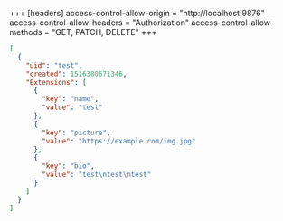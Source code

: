 +++
[headers]
access-control-allow-origin = "http://localhost:9876"
access-control-allow-headers = "Authorization"
access-control-allow-methods = "GET, PATCH, DELETE"
+++

```json
[
  {
    "uid": "test",
    "created": 1516380671346,
    "Extensions": [
      {
        "key": "name",
        "value": "test"
      },
      {
        "key": "picture",
        "value": "https://example.com/img.jpg"
      },
      {
        "key": "bio",
        "value": "test\ntest\ntest"
      }
    ]
  }
]
```
